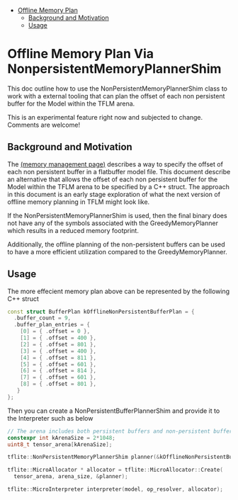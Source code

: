 <!-- mdformat off(b/169948621#comment2) -->
<!--ts-->
* [Offline Memory Plan](#offline-memory-plan)
   * [Background and Motivation](#background-and-motivation)
   * [Usage](#usage)

<!-- Added by: deqiangc, at: Tue 28 Sep 2021 02:36:28 PM PDT -->

<!--te-->

# Offline Memory Plan Via NonpersistentMemoryPlannerShim

This doc outline how to use the NonPersistentMemoryPlannerShim class to work
with a external tooling that can plan the offset of each non persistent buffer
for the Model within the TFLM arena.

This is an experimental feature right now and subjected to change. Comments are
welcome!

## Background and Motivation

The
[(memory management page)](memory_management.md#offline-planned-tensor-allocations)
describes a way to specify the offset of each non persistent buffer in a
flatbuffer model file. This document describe an alternative that allows the
offset of each non persistent buffer for the Model within the TFLM arena to be
specified by a C++ struct. The approach in this document is an early stage
exploration of what the next version of offline memory planning in TFLM might
look like.

If the NonPersistentMemoryPlannerShim is used, then the final binary does not
have any of the symbols associated with the GreedyMemoryPlanner which results in
a reduced memory footprint.

Additionally, the offline planning of the non-persistent buffers can be used to
have a more efficient utilization compared to the GreedyMemoryPlanner.

## Usage

The more effecient memory plan above can be represented by the following C++
struct

```cc
const struct BufferPlan kOfflineNonPersistentBufferPlan = {
  .buffer_count = 9,
  .buffer_plan_entries = {
    [0] = { .offset = 0 },
    [1] = { .offset = 400 },
    [2] = { .offset = 801 },
    [3] = { .offset = 400 },
    [4] = { .offset = 811 },
    [5] = { .offset = 601 },
    [6] = { .offset = 814 },
    [7] = { .offset = 601 },
    [8] = { .offset = 801 },
   }
};
```

Then you can create a NonPersistentBufferPlannerShim and provide it to the
Interpreter such as below

```cc
// The arena includes both persistent buffers and non-persistent buffers. 
constexpr int kArenaSize = 2*1048;
uint8_t tensor_arena[kArenaSize];

tflite::NonPersistentMemoryPlannerShim planner(&kOfflineNonPersistentBufferPlan);

tflite::MicroAllocator * allocator = tflite::MicroAllocator::Create(
  tensor_arena, arena_size, &planner);

tflite::MicroInterpreter interpreter(model, op_resolver, allocator);
```

